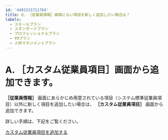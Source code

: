 ```yaml
---
id: '4403215711769'
title: Q. ［従業員情報］画面にない項目を新しく追加したい場合は？
labels:
  - スモールプラン
  - スタンダードプラン
  - プロフェッショナルプラン
  - ¥0プラン
  - 人材マネジメントプラン
---
```

# A. ［カスタム従業員項目］画面から追加できます。

 **［従業員情報］** 画面にあらかじめ用意されている項目（システム標準従業員項目）以外に新しく項目を追加したい場合は、 **［カスタム従業員項目］** 画面から追加できます。

詳しい手順は、下記をご覧ください。

[カスタム従業員項目を追加する](https://knowledge.smarthr.jp/hc/ja/articles/360026265513)

